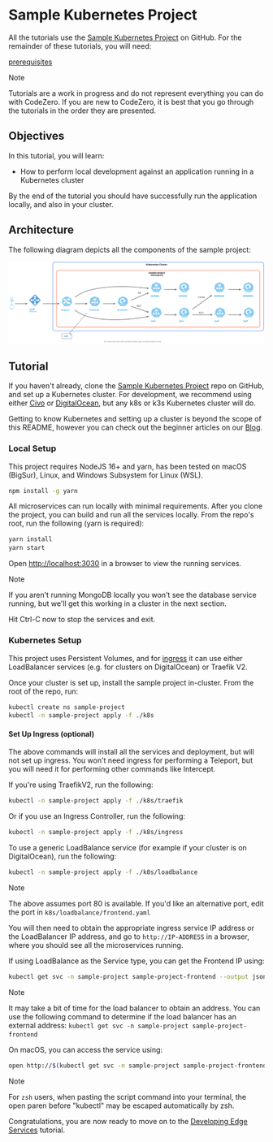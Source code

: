 # Sample Kubernetes Project

All the tutorials use the [Sample Kubernetes Project](https://github.com/c6o/sample-project) on GitHub. For the remainder of these tutorials, you will need:

[prerequisites](_fragments/prerequisites.md ':include')

> [!Note]
> Tutorials are a work in progress and do not represent everything you can do with CodeZero. If you are new to CodeZero, it is best that you go through the tutorials in the order they are presented.

## Objectives

In this tutorial, you will learn:

* How to perform local development against an application running in a Kubernetes cluster

By the end of the tutorial you should have successfully run the application locally, and also in your cluster.

## Architecture

The following diagram depicts all the components of the sample project:

![Simple Architecture](../_media/architecture/sample-architecture.svg)

## Tutorial

If you haven't already, clone the [Sample Kubernetes Project](https://github.com/c6o/sample-project) repo on GitHub, and set up a Kubernetes cluster. For development, we recommend using either [Civo](https://civo.com) or [DigitalOcean](https://digitalocean.com), but any k8s or k3s Kubernetes cluster will do.

Getting to know Kubernetes and setting up a cluster is beyond the scope of this README, however you can check out the beginner articles on our [Blog](https://blog.codezero.io/tag/learning/).

### Local Setup

This project requires NodeJS 16+ and yarn, has been tested on macOS (BigSur), Linux, and Windows Subsystem for Linux (WSL).

```bash
npm install -g yarn
```

All microservices can run locally with minimal requirements. After you clone the project, you can build and run all the services locally. From the repo's root, run the following (yarn is required):

```bash
yarn install
yarn start
```

Open [http://localhost:3030](http://localhost:3030) in a browser to view the running services.

> [!Note]
> If you aren't running MongoDB locally you won't see the database service running, but we'll get this working in a cluster in the next section.

Hit Ctrl-C now to stop the services and exit.

### Kubernetes Setup

This project uses Persistent Volumes, and for [ingress](https://kubernetes.io/docs/concepts/services-networking/ingress/) it can use either LoadBalancer services (e.g. for clusters on DigitalOcean) or Traefik V2.

Once your cluster is set up, install the sample project in-cluster. From the root of the repo, run:

```bash
kubectl create ns sample-project
kubectl -n sample-project apply -f ./k8s
```

#### Set Up Ingress (optional)

The above commands will install all the services and deployment, but will not set up ingress. You won't need ingress for performing a Teleport, but you will need it for performing other commands like Intercept.

If you're using TraefikV2, run the following:

```bash
kubectl -n sample-project apply -f ./k8s/traefik
```

Or if you use an Ingress Controller, run the following:

```bash
kubectl -n sample-project apply -f ./k8s/ingress
```

To use a generic LoadBalance service (for example if your cluster is on DigitalOcean), run the following:

```bash
kubectl -n sample-project apply -f ./k8s/loadbalance
```

> [!Note]
> The above assumes port 80 is available. If you'd like an alternative port, edit the port in `k8s/loadbalance/frontend.yaml`

You will then need to obtain the appropriate ingress service IP address or the LoadBalancer IP address, and go to `http://IP-ADDRESS` in a browser, where you should see all the microservices running.

If using LoadBalance as the Service type, you can get the Frontend IP using:

```bash
kubectl get svc -n sample-project sample-project-frontend --output jsonpath='{.status.loadBalancer.ingress[0].ip}'
```

> [!NOTE]
> It may take a bit of time for the load balancer to obtain an address.
> You can use the following command to determine if the load balancer has an external address:
> `kubectl get svc -n sample-project sample-project-frontend`

On macOS, you can access the service using:

```bash
open http://$(kubectl get svc -n sample-project sample-project-frontend --output jsonpath='{.status.loadBalancer.ingress[0].ip}')
```
> [!NOTE]
> For `zsh` users, when pasting the script command into your terminal, the open paren before "kubectl" 
> may be escaped automatically by zsh.

Congratulations, you are now ready to move on to the [Developing Edge Services](/tutorials/edge.md) tutorial.
